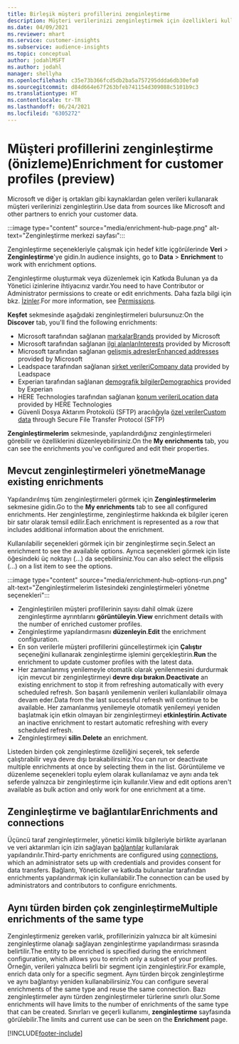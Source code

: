 ```yaml
---
title: Birleşik müşteri profillerini zenginleştirme
description: Müşteri verilerinizi zenginleştirmek için özellikleri kullanın.
ms.date: 04/09/2021
ms.reviewer: mhart
ms.service: customer-insights
ms.subservice: audience-insights
ms.topic: conceptual
author: jodahlMSFT
ms.author: jodahl
manager: shellyha
ms.openlocfilehash: c35e73b366fcd5db2ba5a757295ddda6db30efa0
ms.sourcegitcommit: d84d664e67f263bfeb741154d309088c5101b9c3
ms.translationtype: HT
ms.contentlocale: tr-TR
ms.lasthandoff: 06/24/2021
ms.locfileid: "6305272"
---
```

# <a name="enrichment-for-customer-profiles-preview"></a><span data-ttu-id="8f7f5-103">Müşteri profillerini zenginleştirme (önizleme)</span><span class="sxs-lookup"><span data-stu-id="8f7f5-103">Enrichment for customer profiles (preview)</span></span>

<span data-ttu-id="8f7f5-104">Microsoft ve diğer iş ortakları gibi kaynaklardan gelen verileri kullanarak müşteri verilerinizi zenginleştirin.</span><span class="sxs-lookup"><span data-stu-id="8f7f5-104">Use data from sources like Microsoft and other partners to enrich your customer data.</span></span>

:::image type="content" source="media/enrichment-hub-page.png" alt-text="Zenginleştirme merkezi sayfası":::

<span data-ttu-id="8f7f5-106">Zenginleştirme seçenekleriyle çalışmak için hedef kitle içgörülerinde **Veri** > **Zenginleştirme**'ye gidin.</span><span class="sxs-lookup"><span data-stu-id="8f7f5-106">In audience insights, go to **Data** > **Enrichment** to work with enrichment options.</span></span>  

<span data-ttu-id="8f7f5-107">Zenginleştirme oluşturmak veya düzenlemek için Katkıda Bulunan ya da Yönetici izinlerine ihtiyacınız vardır.</span><span class="sxs-lookup"><span data-stu-id="8f7f5-107">You need to have Contributor or Administrator permissions to create or edit enrichments.</span></span> <span data-ttu-id="8f7f5-108">Daha fazla bilgi için bkz. [İzinler](permissions.md).</span><span class="sxs-lookup"><span data-stu-id="8f7f5-108">For more information, see [Permissions](permissions.md).</span></span>

<span data-ttu-id="8f7f5-109">**Keşfet** sekmesinde aşağıdaki zenginleştirmeleri bulursunuz:</span><span class="sxs-lookup"><span data-stu-id="8f7f5-109">On the **Discover** tab, you'll find the following enrichments:</span></span>

- <span data-ttu-id="8f7f5-110">Microsoft tarafından sağlanan [markalar](enrichment-microsoft.md)</span><span class="sxs-lookup"><span data-stu-id="8f7f5-110">[Brands](enrichment-microsoft.md) provided by Microsoft</span></span>
- <span data-ttu-id="8f7f5-111">Microsoft tarafından sağlanan [ilgi alanları](enrichment-microsoft.md)</span><span class="sxs-lookup"><span data-stu-id="8f7f5-111">[Interests](enrichment-microsoft.md) provided by Microsoft</span></span>
- <span data-ttu-id="8f7f5-112">Microsoft tarafından sağlanan [gelişmiş adresler](enrichment-enhanced-addresses.md)</span><span class="sxs-lookup"><span data-stu-id="8f7f5-112">[Enhanced addresses](enrichment-enhanced-addresses.md) provided by Microsoft</span></span>
- <span data-ttu-id="8f7f5-113">Leadspace tarafından sağlanan [şirket verileri](enrichment-leadspace.md)</span><span class="sxs-lookup"><span data-stu-id="8f7f5-113">[Company data](enrichment-leadspace.md) provided by Leadspace</span></span>
- <span data-ttu-id="8f7f5-114">Experian tarafından sağlanan [demografik bilgiler](enrichment-experian.md)</span><span class="sxs-lookup"><span data-stu-id="8f7f5-114">[Demographics](enrichment-experian.md) provided by Experian</span></span>
- <span data-ttu-id="8f7f5-115">HERE Technologies tarafından sağlanan [konum verileri](enrichment-here.md)</span><span class="sxs-lookup"><span data-stu-id="8f7f5-115">[Location data](enrichment-here.md) provided by HERE Technologies</span></span>
- <span data-ttu-id="8f7f5-116">Güvenli Dosya Aktarım Protokolü (SFTP) aracılığıyla [özel veriler](enrichment-SFTP-custom-import.md)</span><span class="sxs-lookup"><span data-stu-id="8f7f5-116">[Custom data](enrichment-SFTP-custom-import.md) through Secure File Transfer Protocol (SFTP)</span></span>

<span data-ttu-id="8f7f5-117">**Zenginleştirmelerim** sekmesinde, yapılandırdığınız zenginleştirmeleri görebilir ve özelliklerini düzenleyebilirsiniz.</span><span class="sxs-lookup"><span data-stu-id="8f7f5-117">On the **My enrichments** tab, you can see the enrichments you've configured and edit their properties.</span></span>

## <a name="manage-existing-enrichments"></a><span data-ttu-id="8f7f5-118">Mevcut zenginleştirmeleri yönetme</span><span class="sxs-lookup"><span data-stu-id="8f7f5-118">Manage existing enrichments</span></span>

<span data-ttu-id="8f7f5-119">Yapılandırılmış tüm zenginleştirmeleri görmek için **Zenginleştirmelerim** sekmesine gidin.</span><span class="sxs-lookup"><span data-stu-id="8f7f5-119">Go to the **My enrichments** tab to see all configured enrichments.</span></span> <span data-ttu-id="8f7f5-120">Her zenginleştirme, zenginleştirme hakkında ek bilgiler içeren bir satır olarak temsil edilir.</span><span class="sxs-lookup"><span data-stu-id="8f7f5-120">Each enrichment is represented as a row that includes additional information about the enrichment.</span></span>

<span data-ttu-id="8f7f5-121">Kullanılabilir seçenekleri görmek için bir zenginleştirme seçin.</span><span class="sxs-lookup"><span data-stu-id="8f7f5-121">Select an enrichment to see the available options.</span></span> <span data-ttu-id="8f7f5-122">Ayrıca seçenekleri görmek için liste öğesindeki üç noktayı (...) da seçebilirsiniz.</span><span class="sxs-lookup"><span data-stu-id="8f7f5-122">You can also select the ellipsis (...) on a list item to see the options.</span></span>

:::image type="content" source="media/enrichment-hub-options-run.png" alt-text="Zenginleştirmelerim listesindeki zenginleştirmeleri yönetme seçenekleri":::

- <span data-ttu-id="8f7f5-124">Zenginleştirilen müşteri profillerinin sayısı dahil olmak üzere zenginleştirme ayrıntılarını **görüntüleyin**.</span><span class="sxs-lookup"><span data-stu-id="8f7f5-124">**View** enrichment details with the number of enriched customer profiles.</span></span>
- <span data-ttu-id="8f7f5-125">Zenginleştirme yapılandırmasını **düzenleyin**.</span><span class="sxs-lookup"><span data-stu-id="8f7f5-125">**Edit** the enrichment configuration.</span></span>
- <span data-ttu-id="8f7f5-126">En son verilerle müşteri profillerini güncelleştirmek için **Çalıştır** seçeneğini kullanarak zenginleştirme işlemini gerçekleştirin.</span><span class="sxs-lookup"><span data-stu-id="8f7f5-126">**Run** the enrichment to update customer profiles with the latest data.</span></span>
- <span data-ttu-id="8f7f5-127">Her zamanlanmış yenilemeyle otomatik olarak yenilenmesini durdurmak için mevcut bir zenginleştirmeyi **devre dışı bırakın**.</span><span class="sxs-lookup"><span data-stu-id="8f7f5-127">**Deactivate** an existing enrichment to stop it from refreshing automatically with every scheduled refresh.</span></span> <span data-ttu-id="8f7f5-128">Son başarılı yenilemenin verileri kullanılabilir olmaya devam eder.</span><span class="sxs-lookup"><span data-stu-id="8f7f5-128">Data from the last successful refresh will continue to be available.</span></span> <span data-ttu-id="8f7f5-129">Her zamanlanmış yenilemeyle otomatik yenilemeyi yeniden başlatmak için etkin olmayan bir zenginleştirmeyi **etkinleştirin**.</span><span class="sxs-lookup"><span data-stu-id="8f7f5-129">**Activate** an inactive enrichment to restart automatic refreshing with every scheduled refresh.</span></span>
- <span data-ttu-id="8f7f5-130">Zenginleştirmeyi **silin**.</span><span class="sxs-lookup"><span data-stu-id="8f7f5-130">**Delete** an enrichment.</span></span>

<span data-ttu-id="8f7f5-131">Listeden birden çok zenginleştirme özelliğini seçerek, tek seferde çalıştırabilir veya devre dışı bırakabilirsiniz.</span><span class="sxs-lookup"><span data-stu-id="8f7f5-131">You can run or deactivate multiple enrichments at once by selecting them in the list.</span></span> <span data-ttu-id="8f7f5-132">Görüntüleme ve düzenleme seçenekleri toplu eylem olarak kullanılamaz ve aynı anda tek seferde yalnızca bir zenginleştirme için kullanılır.</span><span class="sxs-lookup"><span data-stu-id="8f7f5-132">View and edit options aren't available as bulk action and only work for one enrichment at a time.</span></span>

## <a name="enrichments-and-connections"></a><span data-ttu-id="8f7f5-133">Zenginleştirme ve bağlantılar</span><span class="sxs-lookup"><span data-stu-id="8f7f5-133">Enrichments and connections</span></span>

<span data-ttu-id="8f7f5-134">Üçüncü taraf zenginleştirmeler, yönetici kimlik bilgileriyle birlikte ayarlanan ve veri aktarımları için izin sağlayan [bağlantılar](connections.md) kullanılarak yapılandırılır.</span><span class="sxs-lookup"><span data-stu-id="8f7f5-134">Third-party enrichments are configured using [connections](connections.md), which an administrator sets up with credentials and provides consent for data transfers.</span></span> <span data-ttu-id="8f7f5-135">Bağlantı, Yöneticiler ve katkıda bulunanlar tarafından enrichments yapılandırmak için kullanılabilir.</span><span class="sxs-lookup"><span data-stu-id="8f7f5-135">The connection can be used by administrators and contributors to configure enrichments.</span></span>  

## <a name="multiple-enrichments-of-the-same-type"></a><span data-ttu-id="8f7f5-136">Aynı türden birden çok zenginleştirme</span><span class="sxs-lookup"><span data-stu-id="8f7f5-136">Multiple enrichments of the same type</span></span>

<span data-ttu-id="8f7f5-137">Zenginleştirmeniz gereken varlık, profillerinizin yalnızca bir alt kümesini zenginleştirme olanağı sağlayan zenginleştirme yapılandırması sırasında belirtilir.</span><span class="sxs-lookup"><span data-stu-id="8f7f5-137">The entity to be enriched is specified during the enrichment configuration, which allows you to enrich only a subset of your profiles.</span></span> <span data-ttu-id="8f7f5-138">Örneğin, verileri yalnızca belirli bir segment için zenginleştirir.</span><span class="sxs-lookup"><span data-stu-id="8f7f5-138">For example, enrich data only for a specific segment.</span></span> <span data-ttu-id="8f7f5-139">Aynı türden birçok zenginleştirme ve aynı bağlantıyı yeniden kullanabilirsiniz.</span><span class="sxs-lookup"><span data-stu-id="8f7f5-139">You can configure several enrichments of the same type and reuse the same connection.</span></span> <span data-ttu-id="8f7f5-140">Bazı zenginleştirmeler aynı türden zenginleştirmeler türlerine sınırlı olur.</span><span class="sxs-lookup"><span data-stu-id="8f7f5-140">Some enrichments will have limits to the number of enrichments of the same type that can be created.</span></span> <span data-ttu-id="8f7f5-141">Sınırları ve geçerli kullanımı, **zenginleştirme** sayfasında görülebilir.</span><span class="sxs-lookup"><span data-stu-id="8f7f5-141">The limits and current use can be seen on the **Enrichment** page.</span></span>

[!INCLUDE[footer-include](../includes/footer-banner.md)]
